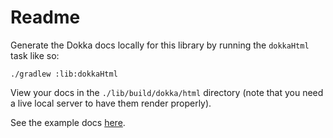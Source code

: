 # Readme
Generate the Dokka docs locally for this library by running the `dokkaHtml` task like so:
```shell
./gradlew :lib:dokkaHtml
```

View your docs in the `./lib/build/dokka/html` directory (note that you need a live local server to have them render properly).

See the example docs [here](https://thunderbiscuit.github.io/kalculator-dokka-sample/).
